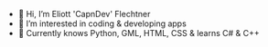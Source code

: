 - 👋 Hi, I’m Eliott 'CapnDev' Flechtner 
- 👀 I’m interested in coding & developing apps
- 🌱 Currently knows Python, GML, HTML, CSS & learns C# & C++

<!---
CAPTAINCOOL-YT/CAPTAINCOOL-YT is a ✨ special ✨ repository because its `README.md` (this file) appears on your GitHub profile.
You can click the Preview link to take a look at your changes.
--->
